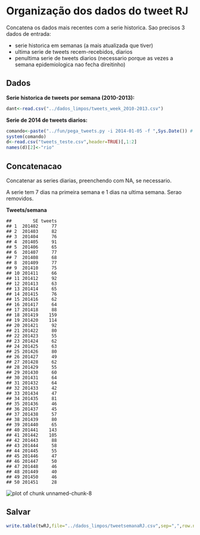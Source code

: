 Organização dos dados do tweet RJ
===================================
Concatena os dados mais recentes com a serie historica. Sao precisos 3 dados de entrada:
- serie historica em semanas (a mais atualizada que tiver)
- ultima serie de tweets recem-recebidos, diarios
- penultima serie de tweets diarios (necessario porque as vezes a semana epidemiologica nao fecha direitinho) 





Dados 
-----

**Serie historica de tweets por semana (2010-2013):**

```r
dant<-read.csv("../dados_limpos/tweets_week_2010-2013.csv")
```

**Serie de 2014 de tweets diarios:**

```r
comando<-paste("../fun/pega_tweets.py -i 2014-01-05 -f ",Sys.Date()) # primeira SE de 2014 ate hoje
system(comando)
d<-read.csv("tweets_teste.csv",header=TRUE)[,1:2]
names(d)[2]<-"rio"
```

Concatenacao
------------

Concatenar as series diarias, preenchendo com NA, se necessario.




A serie tem 7 dias na primeira semana e 1 dias na ultima semana. Serao removidos.

**Tweets/semana**

```
##        SE tweets
## 1  201402     77
## 2  201403     82
## 3  201404     76
## 4  201405     91
## 5  201406     65
## 6  201407     77
## 7  201408     68
## 8  201409     77
## 9  201410     75
## 10 201411     66
## 11 201412     92
## 12 201413     63
## 13 201414     65
## 14 201415     76
## 15 201416     62
## 16 201417     64
## 17 201418     88
## 18 201419    159
## 19 201420    114
## 20 201421     92
## 21 201422     80
## 22 201423     55
## 23 201424     62
## 24 201425     63
## 25 201426     80
## 26 201427     49
## 27 201428     62
## 28 201429     55
## 29 201430     60
## 30 201431     64
## 31 201432     64
## 32 201433     42
## 33 201434     47
## 34 201435     81
## 35 201436     46
## 36 201437     45
## 37 201438     57
## 38 201439     80
## 39 201440     65
## 40 201441    143
## 41 201442    105
## 42 201443     88
## 43 201444     58
## 44 201445     55
## 45 201446     47
## 46 201447     50
## 47 201448     46
## 48 201449     40
## 49 201450     46
## 50 201451     28
```



![plot of chunk unnamed-chunk-8](figure/unnamed-chunk-8-1.png) 

Salvar
------


```r
write.table(twRJ,file="../dados_limpos/tweetsemanaRJ.csv",sep=",",row.names=FALSE)
```

